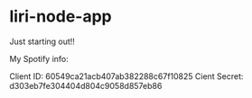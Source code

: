 # liri-node-app

Just starting out!!

My Spotify info:

  Client ID: 60549ca21acb407ab382288c67f10825
  Cient Secret: d303eb7fe304404d804c9058d857eb86
